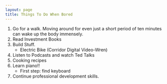 ```yaml
---
layout: page
title: Things To Do When Bored
---
```


1) Go for a walk. Moving around for even just a short period of ten minutes can wake up the body immensely. 
2) Read Investment Books 
3) Build Stuff.
	- Electric Bike (Corridor Digital Video-Wren)
4) Listen to Podcasts and watch Ted Talks 
5) Cooking recipes
6) Learn piano!!
	- First step: find keyboard
7) Continue professional development skills.